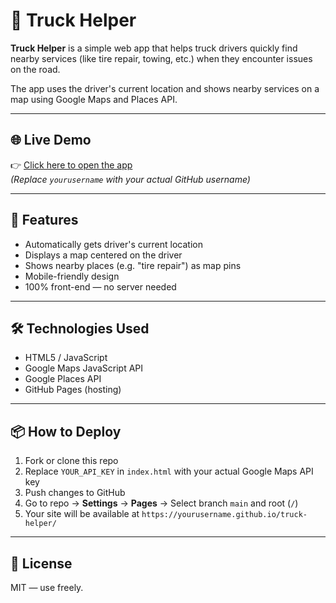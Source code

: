 # 🚛 Truck Helper

**Truck Helper** is a simple web app that helps truck drivers quickly find nearby services (like tire repair, towing, etc.) when they encounter issues on the road.

The app uses the driver's current location and shows nearby services on a map using Google Maps and Places API.

---

## 🌐 Live Demo

👉 [Click here to open the app](https://funnyaligator.github.io/truckhelp/)  
*(Replace `yourusername` with your actual GitHub username)*

---

## 🚀 Features

- Automatically gets driver's current location
- Displays a map centered on the driver
- Shows nearby places (e.g. "tire repair") as map pins
- Mobile-friendly design
- 100% front-end — no server needed

---

## 🛠️ Technologies Used

- HTML5 / JavaScript
- Google Maps JavaScript API
- Google Places API
- GitHub Pages (hosting)

---

## 📦 How to Deploy

1. Fork or clone this repo
2. Replace `YOUR_API_KEY` in `index.html` with your actual Google Maps API key
3. Push changes to GitHub
4. Go to repo → **Settings** → **Pages** → Select branch `main` and root (`/`)
5. Your site will be available at `https://yourusername.github.io/truck-helper/`

---

## 📜 License

MIT — use freely.

